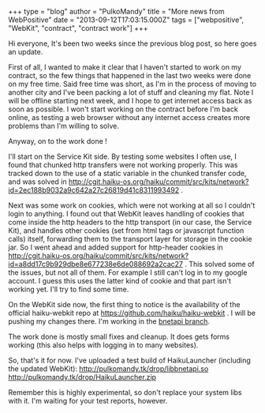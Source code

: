 +++
type = "blog"
author = "PulkoMandy"
title = "More news from WebPositive"
date = "2013-09-12T17:03:15.000Z"
tags = ["webpositive", "WebKit", "contract", "contract work"]
+++

Hi everyone,
It's been two weeks since the previous blog post, so here goes an update.

First of all, I wanted to make it clear that I haven't started to work on my contract, so the few things that happened in the last two weeks were done on my free time. Said free time was short, as I'm in the process of moving to another city and I've been packing a lot of stuff and cleaning my flat. Note I will be offline starting next week, and I hope to get internet access back as soon as possible. I won't start working on the contract before I'm back online, as testing a web browser without any internet access creates more problems than I'm willing to solve.
<!--break-->
Anyway, on to the work done !

I'll start on the Service Kit side. By testing some websites I often use, I found that chunked http transfers were not working properly. This was tracked down to the use of a static variable in the chunked transfer code, and was solved in http://cgit.haiku-os.org/haiku/commit/src/kits/network?id=2ec188b9032a9c642a27c26819d41c8311993492 .

Next was some work on cookies, which were not working at all so I couldn't login to anything. I found out that WebKit leaves handling of cookies that come inside the http headers to the http transport (in our case, the Service Kit), and handles other cookies (set from html tags or javascript function calls) itself, forwarding them to the transport layer for storage in the cookie jar.
So I went ahead and added support for http-header cookies in http://cgit.haiku-os.org/haiku/commit/src/kits/network?id=a8dd17c9b929dbe8e677238e6de088692a2cac27 . This solved some of the issues, but not all of them. For example I still can't log in to my google account. I guess this uses the latter kind of cookie and that part isn't working yet. I'll try to find some time.

On the WebKit side now, the first thing to notice is the availability of the official haiku-webkit repo at https://github.com/haiku/haiku-webkit . I will be pushing my changes there. I'm working in the <a href="https://github.com/haiku/haiku-webkit/tree/bnetapi">bnetapi branch</a>.

The work done is mostly small fixes and cleanup. It does gets forms working (this also helps with logging in to many websites).

So, that's it for now. I've uploaded a test build of HaikuLauncher (including the updated WebKit):
http://pulkomandy.tk/drop/libbnetapi.so
http://pulkomandy.tk/drop/HaikuLauncher.zip

Remember this is highly experimental, so don't replace your system libs with it. I'm waiting for your test reports, however.